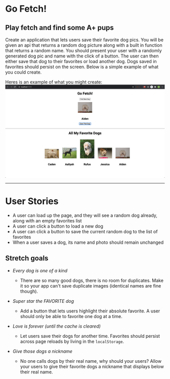 # Go Fetch!
## Play fetch and find some A+ pups

Create an application that lets users save their favorite dog pics. You will be given an api that returns a random dog picture along with a built in function that returns a random name. You should present your user with a randomly generated dog pic and name with the click of a button. The user can then either save that dog to their favorites or load another dog. Dogs saved in favorites should persist on the screen. Below is a simple example of what you could create.

Heres is an example of what you might create:
![Example application](example.png)

---------------------------------------------

# User Stories
- A user can load up the page, and they will see a random dog already, along with an empty favorites list
- A user can click a button to load a new dog
- A user can click a button to save the current random dog to the list of favorites
- When a user saves a dog, its name and photo should remain unchanged


## Stretch goals
- *Every dog is one of a kind*
  - There are so many good dogs, there is no room for duplicates. Make it so your app can't save duplicate images (identical names are fine though).

- *Super star the FAVORITE dog*
  - Add a button that lets users highlight their absolute favorite. A user should only be able to favorite one dog at a time.

- *Love is forever (until the cache is cleared)*
  - Let users save their dogs for another time. Favorites should persist across page reloads by living in the `localStorage`.

- *Give those dogs a nickname*
  - No one calls dogs by their real name, why should your users? Allow your users to give their favorite dogs a nickname that displays below their real name.